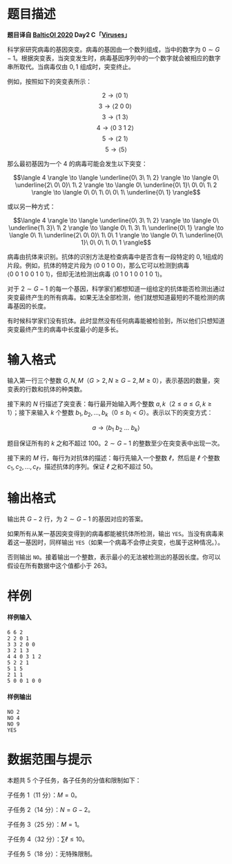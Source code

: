 
# 题目描述

**题目译自 [BalticOI 2020](http://www.boi2020.lv/tasks.html) Day2 C「[Viruses](http://www.boi2020.lv/data/tasks/en/day2/viruses.pdf)」**

科学家研究病毒的基因突变。病毒的基因由一个数列组成，当中的数字为 $0\sim G-1$。根据突变表，当突变发生时，病毒基因序列中的一个数字就会被相应的数字串所取代。当病毒仅由 $0,1$ 组成时，突变终止。

例如，按照如下的突变表所示：

$$ 2 \to \langle 0\ 1 \rangle \ $$
$$3 \to \langle 2\ 0\ 0\rangle\ $$
$$3 \to \langle 1\ 3\rangle\ $$
$$4 \to \langle 0\ 3\ 1\ 2\rangle\ $$
$$5 \to \langle 2\ 1\rangle\ $$
$$5 \to \langle 5\rangle$$

那么最初基因为一个 $4$ 的病毒可能会发生以下突变：

$$\langle 4 \rangle \to \langle \underline{0\ 3\ 1\ 2} \rangle \to \langle 0\ \underline{2\ 0\ 0}\ 1\ 2 \rangle \to \langle 0\ \underline{0\ 1}\ 0\ 0\ 1\ 2 \rangle \to \langle 0\ 0\ 1\ 0\ 0\ 1\ \underline{0\ 1} \rangle$$

或以另一种方式：

$$\langle 4 \rangle \to \langle \underline{0\ 3\ 1\ 2} \rangle \to \langle 0\ \underline{1\ 3}\ 1\ 2 \rangle \to \langle 0\ 1\ 3\ 1\ \underline{0\ 1} \rangle \to \langle 0\ 1\ \underline{2\ 0\ 0}\ 1\ 0\ 1 \rangle \to \langle 0\ 1\ \underline{0\ 1}\ 0\ 0\ 1\ 0\ 1 \rangle$$

病毒由抗体来识别。抗体的识别方法是检查病毒中是否含有一段特定的 $0,1$组成的片段。例如，抗体的特定片段为 $\langle 0\ 0\ 1\ 0\ 0 \rangle$，那么它可以检测到病毒 $\langle 0\ 0\ 1\ 0\ 0\ 1\ 0\ 1 \rangle$，但却无法检测出病毒 $\langle 0\ 1\ 0\ 1\ 0\ 0\ 1\ 0\ 1 \rangle$。

对于 $2\sim G-1$ 的每一个基因，科学家们都想知道一组给定的抗体能否检测出通过突变最终产生的所有病毒。如果无法全部检测，他们就想知道最短的不能检测的病毒基因的长度。

有时候科学家们没有抗体。此时显然没有任何病毒能被检验到，所以他们只想知道突变最终产生的病毒中长度最小的是多长。

# 输入格式

输入第一行三个整数 $G,N,M$（$G>2,N\geq G-2,M\geq 0$），表示基因的数量，突变表的行数和抗体的种类数。

接下来的 $N$ 行描述了突变表：每行最开始输入两个整数 $a,k$（$2\le a\le G,k\geq 1$）；接下来输入 $k$ 个整数 $b_1,b_2,\dots,b_k$（$0\le b_i<G$）。表示以下的突变方式：

 $$ a \to \langle b_1\ b_2\ \ldots\ b_k \rangle $$

题目保证所有的 $k$ 之和不超过 $100$。$2\sim G-1$ 的整数至少在突变表中出现一次。

接下来的 $M$ 行，每行为对抗体的描述：每行先输入一个整数 $ℓ$，然后是 $ℓ$ 个整数 $c_1,c_2,\dots,c_ℓ$，描述抗体的序列。保证 $ℓ$ 之和不超过 $50$。

# 输出格式

输出共 $G-2$ 行，为 $2\sim G-1$ 的基因对应的答案。

如果所有从某一基因突变得到的病毒都能被抗体所检测，输出 `YES`。当没有病毒来着这一基因时，同样输出 `YES`（如果一个病毒不会停止突变，也属于这种情况。）。

否则输出 `NO`。接着输出一个整数，表示最小的无法被检测出的基因长度。你可以假设在所有数据中这个值都小于 $263$。



# 样例

#### 样例输入
```
6 6 2
2 2 0 1
3 3 2 0 0
3 2 1 3
4 4 0 3 1 2
5 2 2 1
5 1 5
2 1 1
5 0 0 1 0 0
``` 

#### 样例输出
```
NO 2
NO 4
NO 9
YES
```

# 数据范围与提示

本题共 $5$ 个子任务，各子任务的分值和限制如下：

子任务 $1$（$11$ 分）：$M=0$。

子任务 $2$（$14$ 分）：$N=G-2$。

子任务 $3$（$25$ 分）：$M=1$。

子任务 $4$（$32$ 分）：$\sum ℓ\le 10$。

子任务 $5$（$18$ 分）：无特殊限制。

